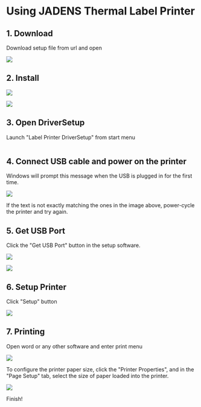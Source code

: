 # Using JADENS Thermal Label Printer

## 1. Download

Download setup file from url and open

![](<../../.gitbook/assets/image (68).png>)

## 2. Install

![](<../../.gitbook/assets/image (136).png>)

![](<../../.gitbook/assets/image (84).png>)

## 3. Open DriverSetup

Launch "Label Printer DriverSetup" from start menu

<img src="../../.gitbook/assets/image (20) (1).png" alt="" data-size="original">

## 4. Connect USB cable and power on the printer

Windows will prompt this message when the USB is plugged in for the first time.

![](<../../.gitbook/assets/image (6) (1) (1) (1).png>)

If the text is not exactly matching the ones in the image above, power-cycle the printer and try again.

## 5. Get USB Port

Click the "Get USB Port" button in the setup software.

![](<../../.gitbook/assets/image (131).png>)

![](<../../.gitbook/assets/image (41).png>)

## 6. Setup Printer

Click "Setup" button

![](<../../.gitbook/assets/image (124).png>)

## 7. Printing

Open word or any other software and enter print menu

![](<../../.gitbook/assets/image (97).png>)

To configure the printer paper size, click the "Printer Properties", and in the "Page Setup" tab, select the size of paper loaded into the printer.

![](<../../.gitbook/assets/image (4) (1) (1) (1) (1) (1).png>)

Finish!
